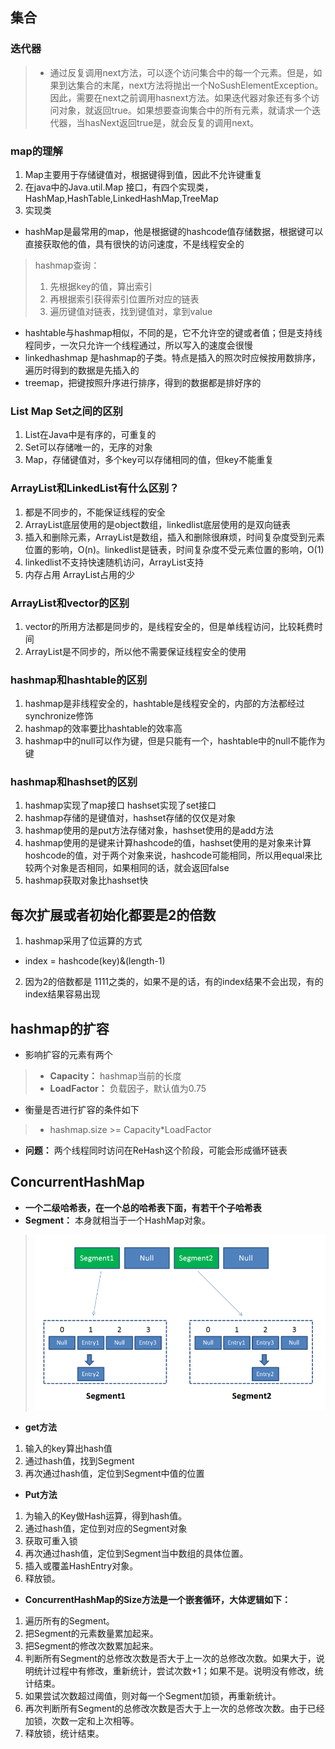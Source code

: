 ## 集合
### 迭代器
>* 通过反复调用next方法，可以逐个访问集合中的每一个元素。但是，如果到达集合的末尾，next方法将抛出一个NoSushElementException。因此，需要在next之前调用hasnext方法。如果迭代器对象还有多个访问对象，就返回true。如果想要查询集合中的所有元素，就请求一个迭代器，当hasNext返回true是，就会反复的调用next。
### map的理解
1. Map主要用于存储键值对，根据键得到值，因此不允许键重复
2. 在java中的Java.util.Map 接口，有四个实现类，HashMap,HashTable,LinkedHashMap,TreeMap
3. 实现类
* hashMap是最常用的map，他是根据键的hashcode值存储数据，根据键可以直接获取他的值，具有很快的访问速度，不是线程安全的
> hashmap查询：
>1. 先根据key的值，算出索引
>2. 再根据索引获得索引位置所对应的链表
>3. 遍历键值对链表，找到键值对，拿到value
* hashtable与hashmap相似，不同的是，它不允许空的键或者值；但是支持线程同步，一次只允许一个线程通过，所以写入的速度会很慢
* linkedhashmap 是hashmap的子类。特点是插入的照次时应候按用数排序，遍历时得到的数据是先插入的
* treemap，把键按照升序进行排序，得到的数据都是排好序的
### List Map Set之间的区别
1. List在Java中是有序的，可重复的
2. Set可以存储唯一的，无序的对象
3. Map，存储键值对，多个key可以存储相同的值，但key不能重复
### ArrayList和LinkedList有什么区别？
1. 都是不同步的，不能保证线程的安全
2. ArrayList底层使用的是object数组，linkedlist底层使用的是双向链表
3. 插入和删除元素，ArrayList是数组，插入和删除很麻烦，时间复杂度受到元素位置的影响，O(n)。linkedlist是链表，时间复杂度不受元素位置的影响，O(1)
4. linkedlist不支持快速随机访问，ArrayList支持
5. 内存占用 ArrayList占用的少
### ArrayList和vector的区别
1. vector的所用方法都是同步的，是线程安全的，但是单线程访问，比较耗费时间
2. ArrayList是不同步的，所以他不需要保证线程安全的使用
### hashmap和hashtable的区别
1. hashmap是非线程安全的，hashtable是线程安全的，内部的方法都经过synchronize修饰
2. hashmap的效率要比hashtable的效率高
3. hashmap中的null可以作为键，但是只能有一个，hashtable中的null不能作为键
### hashmap和hashset的区别
1. hashmap实现了map接口 hashset实现了set接口
2. hashmap存储的是键值对，hashset存储的仅仅是对象
3. hashmap使用的是put方法存储对象，hashset使用的是add方法
4. hashmap使用的是键来计算hashcode的值，hashset使用的是对象来计算hoshcode的值，对于两个对象来说，hashcode可能相同，所以用equal来比较两个对象是否相同，如果相同的话，就会返回false
5. hashmap获取对象比hashset快
## 每次扩展或者初始化都要是2的倍数
1. hashmap采用了位运算的方式
* index = hashcode(key)&(length-1)
2. 因为2的倍数都是 1111之类的，如果不是的话，有的index结果不会出现，有的index结果容易出现
## hashmap的扩容
* 影响扩容的元素有两个
>* **Capacity：** hashmap当前的长度
>* **LoadFactor：** 负载因子，默认值为0.75
* 衡量是否进行扩容的条件如下
>* hashmap.size >= Capacity*LoadFactor
* **问题：** 两个线程同时访问在ReHash这个阶段，可能会形成循环链表
## ConcurrentHashMap
* **一个二级哈希表，在一个总的哈希表下面，有若干个子哈希表**
* **Segment：** 本身就相当于一个HashMap对象。
> ![1624786324812.png](./img/1624786324812.png)
* **get方法**
1. 输入的key算出hash值
2. 通过hash值，找到Segment
3. 再次通过hash值，定位到Segment中值的位置
* **Put方法**
1. 为输入的Key做Hash运算，得到hash值。
2. 通过hash值，定位到对应的Segment对象
3. 获取可重入锁
4. 再次通过hash值，定位到Segment当中数组的具体位置。
5. 插入或覆盖HashEntry对象。
6. 释放锁。
* **ConcurrentHashMap的Size方法是一个嵌套循环，大体逻辑如下：**
1. 遍历所有的Segment。
2. 把Segment的元素数量累加起来。
3. 把Segment的修改次数累加起来。
4. 判断所有Segment的总修改次数是否大于上一次的总修改次数。如果大于，说明统计过程中有修改，重新统计，尝试次数+1；如果不是。说明没有修改，统计结束。
5. 如果尝试次数超过阈值，则对每一个Segment加锁，再重新统计。
6. 再次判断所有Segment的总修改次数是否大于上一次的总修改次数。由于已经加锁，次数一定和上次相等。
7. 释放锁，统计结束。

